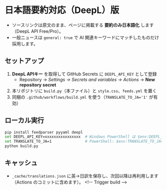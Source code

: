 # 日本語要約対応（DeepL）版
- ソースリンクは原文のまま、ページに掲載する **要約のみ日本語化** します（DeepL API Free/Pro）。
- 一般ニュースは `general: true` で AI 関連キーワードにマッチしたものだけ採用します。

## セットアップ
1. **DeepL APIキー** を取得して GitHub Secrets に `DEEPL_API_KEY` として登録  
   - Repository → *Settings → Secrets and variables → Actions* → **New repository secret**
2. 本リポジトリに `build.py`（本ファイル）と `style.css`、`feeds.yml` を置く
3. 同梱の `.github/workflows/build.yml` を使う（`TRANSLATE_TO_JA='1'` が有効）

## ローカル実行
```bash
pip install feedparser pyyaml deepl
set DEEPL_API_KEY=xxxxxxxxxxxxxxxx  # Windows PowerShell は $env:DEEPL_API_KEY="..."
set TRANSLATE_TO_JA=1               # PowerShell: $env:TRANSLATE_TO_JA="1"
python build.py
```

## キャッシュ
- `_cache/translations.json` に英→日訳を保存し、次回以降は再利用します（Actions のコミットに含めます）。
< ! - -   T r i g g e r   b u i l d   - - >  
 